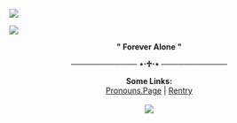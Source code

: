 
![](https://64.media.tumblr.com/892d7827de3d22448a9fd270707739bf/af29246decb1b1a2-45/s2048x3072/7de87d6ee58a87c989c8039a5b3c4d4eb3445708.pnj)

![](https://64.media.tumblr.com/c678a449efadbc444dbd8726ae9e99fc/008259af8f9c76ed-e5/s2048x3072/b03323059ab675876799120b38ff4c4245248562.pnj)


<p align="center">
	<b> " Forever Alone " </b>


<p align="center">
	<b> ──────────── ⋆⋅♰⋅⋆ ──────────── </b>


<p align="center">
  <b>Some Links:</b><br>
  <a href="https://en.pronouns.page/@PaintandInk">Pronouns.Page</a> |
  <a href="https://rentry.co/NightlyNegativity">Rentry</a> 
  <br><br>
  <img src="https://gifs.crd.co/assets/images/gallery09/89892d90_original.gif?v=d417d32b">
</p>

